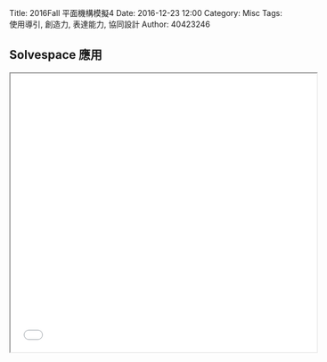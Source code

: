 Title: 2016Fall 平面機構模擬4
Date: 2016-12-23 12:00
Category: Misc
Tags: 使用導引, 創造力, 表達能力, 協同設計
Author: 40423246

## Solvespace 應用



<iframe src="./../data/W15.html" width="550"  height="500"/></iframe>


 

